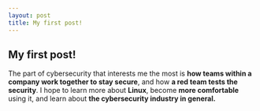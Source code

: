```yaml
---
layout: post
title: My first post!
---
```

## My first post!
The part of cybersecurity that interests me the most is **how teams within a company work together to stay secure**, and how **a red team tests the security**.  I hope to learn more about **Linux**, become **more comfortable** using it, and learn about **the cybersecurity industry in general.**
